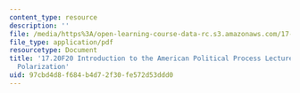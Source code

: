 ```yaml
---
content_type: resource
description: ''
file: /media/https%3A/open-learning-course-data-rc.s3.amazonaws.com/17-20-introduction-to-the-american-political-process-fall-2020/97cbd4d8f684b4d72f30fe572d53ddd0_MIT17_20F20_lec19.pdf
file_type: application/pdf
resourcetype: Document
title: '17.20F20 Introduction to the American Political Process Lecture Slides 19:
  Polarization'
uid: 97cbd4d8-f684-b4d7-2f30-fe572d53ddd0
---
```

